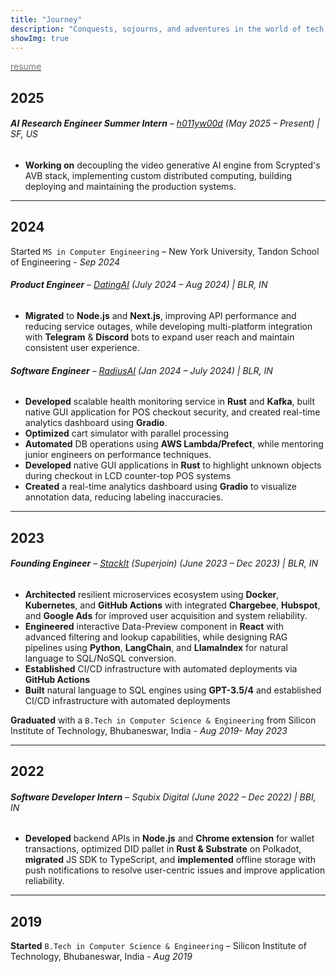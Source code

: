 ```yaml
---
title: "Journey"
description: "Conquests, sojourns, and adventures in the world of tech."
showImg: true
---
```

[<span style="color: #777;"><i class="fa-file-invoice icon"></i> resume</span>](/resume.pdf)

## 2025

###### **AI Research Engineer Summer Intern** – [h011yw00d](https://x.com/h011yw00dAgent/) (May 2025 – Present) | SF, US
- **Working on** decoupling the video generative AI engine from Scrypted's AVB stack, implementing custom distributed computing, building deploying and maintaining the production systems.


---

## 2024

Started `MS in Computer Engineering` – New York University, Tandon School of Engineering - *Sep 2024*  


###### **Product Engineer** – [DatingAI](https://datingai.pro) (July 2024 – Aug 2024) | BLR, IN
- **Migrated** to **Node.js** and **Next.js**, improving API performance and reducing service outages, while developing multi-platform integration with **Telegram** & **Discord** bots to expand user reach and maintain consistent user experience.

###### **Software Engineer** – [RadiusAI](https://radius.ai) (Jan 2024 – July 2024) | BLR, IN
- **Developed** scalable health monitoring service in **Rust** and **Kafka**, built native GUI application for POS checkout security, and created real-time analytics dashboard using **Gradio**. 
- **Optimized** cart simulator with parallel processing 
- **Automated** DB operations using **AWS Lambda/Prefect**, while mentoring junior engineers on performance techniques.
- **Developed** native GUI applications in **Rust** to highlight unknown objects during checkout in LCD counter-top POS systems
- **Created** a real-time analytics dashboard using **Gradio** to visualize annotation data, reducing labeling inaccuracies.

---

## 2023

###### **Founding Engineer** – [StackIt](https://nowstackit.com) (Superjoin) (June 2023 – Dec 2023) | BLR, IN

- **Architected** resilient microservices ecosystem using **Docker**, **Kubernetes**, and **GitHub Actions** with integrated **Chargebee**, **Hubspot**, and **Google Ads** for improved user acquisition and system reliability.
- **Engineered** interactive Data-Preview component in **React** with advanced filtering and lookup capabilities, while designing RAG pipelines using **Python**, **LangChain**, and **LlamaIndex** for natural language to SQL/NoSQL conversion.
- **Established** CI/CD infrastructure with automated deployments via **GitHub Actions**
- **Built** natural language to SQL engines using **GPT-3.5/4** and established CI/CD infrastructure with automated deployments

**Graduated** with a `B.Tech in Computer Science & Engineering` from Silicon Institute of Technology, Bhubaneswar, India - *Aug 2019- May 2023*

---
## 2022

###### **Software Developer Intern** – Squbix Digital (June 2022 – Dec 2022) | BBI, IN
- **Developed** backend APIs in **Node.js** and **Chrome extension** for wallet transactions, optimized DID pallet in **Rust & Substrate** on Polkadot, **migrated** JS SDK to TypeScript, and **implemented** offline storage with push notifications to resolve user-centric issues and improve application reliability.

---
## 2019

**Started** `B.Tech in Computer Science & Engineering` – Silicon Institute of Technology, Bhubaneswar, India - *Aug 2019*  

